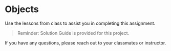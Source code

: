 # Objects

Use the lessons from class to assist you in completing this assignment.

> Reminder: Solution Guide is provided for this project.

If you have any questions, please reach out to your classmates or instructor.
